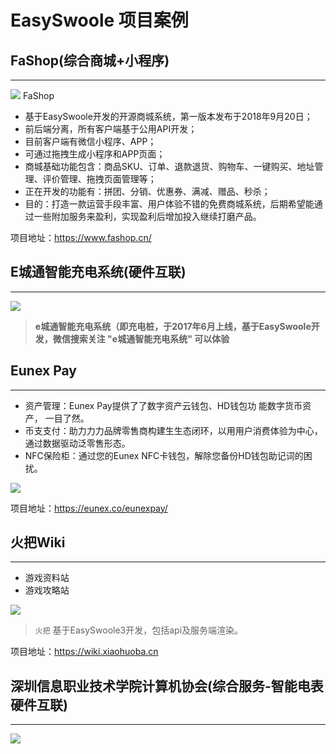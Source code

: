 # EasySwoole 项目案例

## FaShop(综合商城+小程序)
---
![](FaShop/fashop.jpg)
FaShop 
- 基于EasySwoole开发的开源商城系统，第一版本发布于2018年9月20日；
- 前后端分离，所有客户端基于公用API开发；
- 目前客户端有微信小程序、APP；
- 可通过拖拽生成小程序和APP页面；
- 商城基础功能包含：商品SKU、订单、退款退货、购物车、一键购买、地址管理、评价管理、拖拽页面管理等；
- 正在开发的功能有：拼团、分销、优惠券、满减、赠品、秒杀；
- 目的：打造一款运营手段丰富、用户体验不错的免费商城系统，后期希望能通过一些附加服务来盈利，实现盈利后增加投入继续打磨产品。

项目地址：https://www.fashop.cn/

## E城通智能充电系统(硬件互联)
---
![](E-City/e-city-1.jpg)

> **e城通智能充电系统（即充电桩，于2017年6月上线，基于EasySwoole开发，微信搜索关注 "e城通智能充电系统" 可以体验**

## Eunex Pay
---
- 资产管理：Eunex Pay提供了了数字资产云钱包、HD钱包功 能数字货币资产， ⼀⽬了然。
- 币⽀支付：助⼒力力品牌零售商构建⽣生态闭环，以⽤用户消费体验为中心，通过数据驱动泛零售形态。
- NFC保险柜：通过您的Eunex NFC卡钱包，解除您备份HD钱包助记词的困扰。
  
![](EunexPay/index.png)

项目地址：https://eunex.co/eunexpay/

## 火把Wiki
---
- 游戏资料站
- 游戏攻略站

![](HuoBa/index.png)

> `火把` 基于EasySwoole3开发，包括api及服务端渲染。

项目地址：https://wiki.xiaohuoba.cn

## 深圳信息职业技术学院计算机协会(综合服务-智能电表硬件互联)
---
![](Aiy/aiy-1.jpg)
